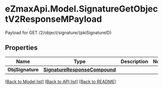 # eZmaxApi.Model.SignatureGetObjectV2ResponseMPayload
Payload for GET /2/object/signature/{pkiSignatureID}

## Properties

Name | Type | Description | Notes
------------ | ------------- | ------------- | -------------
**ObjSignature** | [**SignatureResponseCompound**](SignatureResponseCompound.md) |  | 

[[Back to Model list]](../README.md#documentation-for-models) [[Back to API list]](../README.md#documentation-for-api-endpoints) [[Back to README]](../README.md)

